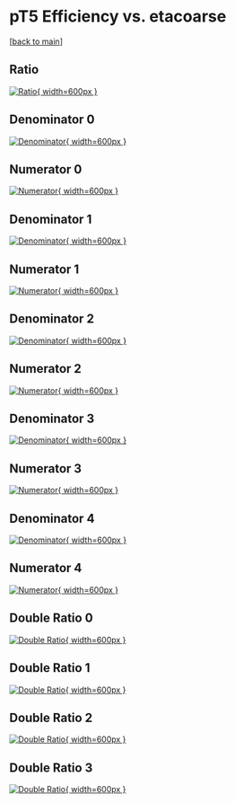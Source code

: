 # pT5 Efficiency vs. etacoarse

[[back to main](./)]



## Ratio

[![Ratio](../mtv/var/pT5_xtr_321_1_eff_etacoarse.png){ width=600px }](../mtv/var/pT5_xtr_321_1_eff_etacoarse.pdf)

## Denominator 0

[![Denominator](../mtv/den/pT5_xtr_321_1_eff_etacoarse_den0.png){ width=600px }](../mtv/den/pT5_xtr_321_1_eff_etacoarse_den0.pdf)

## Numerator 0

[![Numerator](../mtv/num/pT5_xtr_321_1_eff_etacoarse_num0.png){ width=600px }](../mtv/num/pT5_xtr_321_1_eff_etacoarse_num0.pdf)

## Denominator 1

[![Denominator](../mtv/den/pT5_xtr_321_1_eff_etacoarse_den1.png){ width=600px }](../mtv/den/pT5_xtr_321_1_eff_etacoarse_den1.pdf)

## Numerator 1

[![Numerator](../mtv/num/pT5_xtr_321_1_eff_etacoarse_num1.png){ width=600px }](../mtv/num/pT5_xtr_321_1_eff_etacoarse_num1.pdf)

## Denominator 2

[![Denominator](../mtv/den/pT5_xtr_321_1_eff_etacoarse_den2.png){ width=600px }](../mtv/den/pT5_xtr_321_1_eff_etacoarse_den2.pdf)

## Numerator 2

[![Numerator](../mtv/num/pT5_xtr_321_1_eff_etacoarse_num2.png){ width=600px }](../mtv/num/pT5_xtr_321_1_eff_etacoarse_num2.pdf)

## Denominator 3

[![Denominator](../mtv/den/pT5_xtr_321_1_eff_etacoarse_den3.png){ width=600px }](../mtv/den/pT5_xtr_321_1_eff_etacoarse_den3.pdf)

## Numerator 3

[![Numerator](../mtv/num/pT5_xtr_321_1_eff_etacoarse_num3.png){ width=600px }](../mtv/num/pT5_xtr_321_1_eff_etacoarse_num3.pdf)

## Denominator 4

[![Denominator](../mtv/den/pT5_xtr_321_1_eff_etacoarse_den4.png){ width=600px }](../mtv/den/pT5_xtr_321_1_eff_etacoarse_den4.pdf)

## Numerator 4

[![Numerator](../mtv/num/pT5_xtr_321_1_eff_etacoarse_num4.png){ width=600px }](../mtv/num/pT5_xtr_321_1_eff_etacoarse_num4.pdf)

## Double Ratio 0

[![Double Ratio](../mtv/ratio/pT5_xtr_321_1_eff_etacoarse_ratio0.png){ width=600px }](../mtv/ratio/pT5_xtr_321_1_eff_etacoarse_ratio0.pdf)

## Double Ratio 1

[![Double Ratio](../mtv/ratio/pT5_xtr_321_1_eff_etacoarse_ratio1.png){ width=600px }](../mtv/ratio/pT5_xtr_321_1_eff_etacoarse_ratio1.pdf)

## Double Ratio 2

[![Double Ratio](../mtv/ratio/pT5_xtr_321_1_eff_etacoarse_ratio2.png){ width=600px }](../mtv/ratio/pT5_xtr_321_1_eff_etacoarse_ratio2.pdf)

## Double Ratio 3

[![Double Ratio](../mtv/ratio/pT5_xtr_321_1_eff_etacoarse_ratio3.png){ width=600px }](../mtv/ratio/pT5_xtr_321_1_eff_etacoarse_ratio3.pdf)

